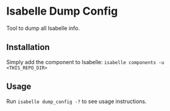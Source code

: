 # Isabelle Dump Config
Tool to dump all Isabelle info.

## Installation
Simply add the component to Isabelle:
```isabelle components -u <THIS_REPO_DIR>```

## Usage
Run `isabelle dump_config -?` to see usage instructions.

